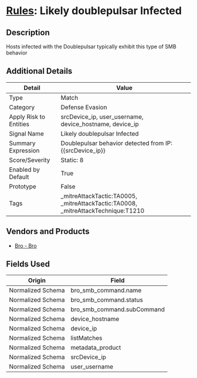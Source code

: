 # [Rules](README.md): Likely doublepulsar Infected

## Description
Hosts infected with the Doublepulsar typically exhibit this type of SMB behavior

## Additional Details
|Detail|Value|
|----|----|
|Type|Match|
|Category|Defense Evasion|
|Apply Risk to Entities|srcDevice_ip, user_username, device_hostname, device_ip|
|Signal Name|Likely doublepulsar Infected|
|Summary Expression|Doublepulsar behavior detected from IP: {{srcDevice_ip}}|
|Score/Severity|Static: 8|
|Enabled by Default|True|
|Prototype|False|
|Tags|_mitreAttackTactic:TA0005, _mitreAttackTactic:TA0008, _mitreAttackTechnique:T1210|
## Vendors and Products
- [Bro - Bro](../products/37C866BF-72E1-470A-9072-EDB908F56951.md)


## Fields Used

|Origin|Field|
|----|----|
|Normalized Schema|bro_smb_command.name|
|Normalized Schema|bro_smb_command.status|
|Normalized Schema|bro_smb_command.subCommand|
|Normalized Schema|device_hostname|
|Normalized Schema|device_ip|
|Normalized Schema|listMatches|
|Normalized Schema|metadata_product|
|Normalized Schema|srcDevice_ip|
|Normalized Schema|user_username|



